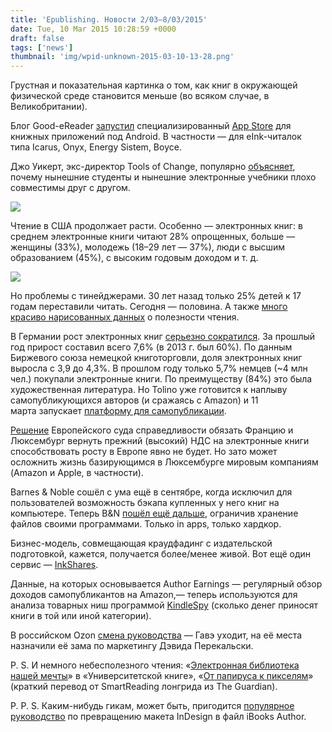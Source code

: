```yaml
---
title: 'Epublishing. Новости 2/03–8/03/2015'
date: Tue, 10 Mar 2015 10:28:59 +0000
draft: false
tags: ['news']
thumbnail: 'img/wpid-unknown-2015-03-10-13-28.png'
---
```


Грустная и показательная картинка о том, как книг в окружающей физической среде становится меньше (во всяком случае, в Великобритании).

Блог Good-eReader [запустил](http://goodereader.com/blog/electronic-readers/introducing-the-good-e-reader-app-store-for-e-ink) специализированный [App Store](http://apps.goodereader.com/android-apps/gettings-things-done/?did=37522) для книжных приложений под Android. В частности — для eInk-читалок типа Icarus, Onyx, Energy Sistem, Boyce.

Джо Уикерт, экс-директор Tools of Change, популярно [объясняет](http://jwikert.typepad.com/the_average_joe/2015/03/why-johnny-doesnt-like-e-textbooks.html), почему нынешние студенты и нынешние электронные учебники плохо совместимы друг с другом.

![](/img/wpid-unknown-2015-03-10-13-28.jpg)

Чтение в США продолжает расти. Особенно — электронных книг: в среднем электронные книги читают 28% опрощенных, больше — женщины (33%), молодежь (18–29 лет — 37%), люди с высшим образованием (45%), с высоким годовым доходом и т. д.

![](/img/wpid-1__@__unknown-2015-03-10-13-28.jpg)

Но проблемы с тинейджерами. 30 лет назад только 25% детей к 17 годам переставили читать. Сегодня — половина. А также [много красиво нарисованных данных](http://nationalbook.org/bookup.html#.VP4Z8hiqqko) о полезности чтения.

В Германии рост электронных книг [серьезно сократился](http://goo.gl/qaMzKa). За прошлый год прирост составил всего 7,6% (в 2013 г. был 60%). По данным Биржевого союза немецкой книготорговли, доля электронных книг выросла с 3,9 до 4,3%. В прошлом году только 5,7% немцев (~4 млн чел.) покупали электронные книги. По преимуществу (84%) это была художественная литература. Но Tolino уже готовится к наплыву самопубликующихся авторов (и сражаясь с Amazon) и 11 марта запускает [платформу для самопубликации](http://www.tolino-media.de/).

[Решение](http://curia.europa.eu/jcms/upload/docs/application/pdf/2015-03/cp150030en.pdf) Европейского суда справедливости обязать Францию и Люксембург вернуть прежний (высокий) НДС на электронные книги способствовать росту в Европе явно не будет. Но зато может осложнить жизнь базирующимся в Люксембурге мировым компаниям (Amazon и Apple, в частности).

Barnes & Noble сошёл с ума ещё в сентябре, когда исключил для пользователей возможность бэкапа купленных у него книг на компьютере. Теперь B&N [пошёл ещё дальше](http://goodereader.com/blog/e-book-news/bn-nook-e-books-now-totally-dependent-on-apps), ограничив хранение файлов своими программами. Только in apps, только хардкор.

Бизнес-модель, совмещающая краудфадинг с издательской подготовкой, кажется, получается более/менее живой. Вот ещё один сервис — [InkShares](https://www.inkshares.com/welcome).

Данные, на которых основывается Author Earnings — регулярный обзор доходов самопубликантов на Amazon,— теперь используются для анализа товарных ниш программой [KindleSpy](http://www.kdspy.com/) (сколько денег приносят книги в той или иной категории).

В российском Ozon [смена руководства](http://pro-books.ru/news/3/16434) — Гавэ уходит, на её места назначили её зама по маркетингу Дэвида Перекальски.

P. S. И немного небесполезного чтения: «[Электронная библиотека нашей мечты](http://www.unkniga.ru/electron/4170-elektronnaya-biblioteka-nashey-mechty.html)» в «Университетской книге», «[От папируса к пикселям](http://pro-books.ru/sitearticles/16447http://pro-books.ru/sitearticles/16447)» (краткий перевод от SmartReading лонгрида из The Guardian).

P. P. S. Каким-нибудь гикам, может быть, пригодится [популярное руководство](http://www.pagetoscreen.net/journal/item/indesign_to_ibooks_author) по превращению макета InDesign в файл iBooks Author.